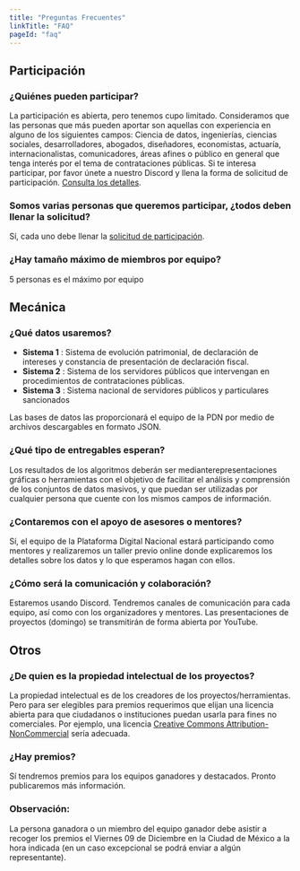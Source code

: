 ```yaml
---
title: "Preguntas Frecuentes"
linkTitle: "FAQ"
pageId: "faq"
---
```


## Participación

### ¿Quiénes pueden participar?
La participación es abierta, pero tenemos cupo limitado. 
Consideramos que las personas que más pueden aportar son aquellas con experiencia en alguno de los siguientes campos: Ciencia de datos, ingenierías, ciencias sociales, desarrolladores, abogados, diseñadores, economistas, actuaría, internacionalistas, comunicadores, áreas afines o público en general que tenga interés por el tema de contrataciones públicas.
Si te interesa participar, por favor únete a nuestro Discord y llena la forma de solicitud de participación. [Consulta los detalles](/participa).

### Somos varias personas que queremos participar, ¿todos deben llenar la solicitud?
Sí, cada uno debe llenar la [solicitud de participación](https://docs.google.com/forms/d/e/1FAIpQLScIEi8o3KrgO8FIb_QAPW5A0Lq5iNNOVOqZFRpisJSiDWAuCQ/viewform).

### ¿Hay tamaño máximo de miembros por equipo?
5 personas es el máximo por equipo

## Mecánica

### ¿Qué datos usaremos?
* **Sistema 1** : Sistema de evolución patrimonial, de declaración de intereses y constancia de presentación de declaración fiscal.
* **Sistema 2** : Sistema de los servidores públicos que intervengan en procedimientos de contrataciones públicas.
* **Sistema 3** : Sistema nacional de servidores públicos y particulares sancionados

Las bases de datos las proporcionará el equipo de la PDN por medio de archivos descargables en formato JSON.


### ¿Qué tipo de entregables esperan?
Los resultados de los algoritmos deberán ser medianterepresentaciones gráficas o herramientas con el objetivo de facilitar el análisis y comprensión de los conjuntos de datos masivos, y que puedan ser utilizadas por cualquier persona que cuente con los mismos campos de información.

### ¿Contaremos con el apoyo de asesores o mentores?
Sí, el equipo de la Plataforma Digital Nacional estará participando como mentores y realizaremos un taller previo online donde explicaremos los detalles sobre los datos y lo que esperamos hagan con ellos.

### ¿Cómo será la comunicación y colaboración?
Estaremos usando Discord. Tendremos canales de comunicación para cada equipo, así como con los organizadores y mentores. Las presentaciones de proyectos (domingo) se transmitirán de forma abierta por YouTube.

## Otros

### ¿De quien es la propiedad intelectual de los proyectos?
La propiedad intelectual es de los creadores de los proyectos/herramientas. Pero para ser elegibles para premios requerimos que elijan una licencia abierta para que ciudadanos o instituciones puedan usarla para fines no comerciales. Por ejemplo, una licencia [Creative Commons Attribution-NonCommercial](https://creativecommons.org/licenses/by-nc/4.0/) sería adecuada. 

### ¿Hay premios?
Sí tendremos premios para los equipos ganadores y destacados. Pronto publicaremos más información.

### Observación:
La persona ganadora o un miembro del equipo ganador debe asistir a recoger los premios el Viernes 09 de Diciembre en la Ciudad de México a la hora indicada (en un caso excepcional se podrá enviar a algún representante).
